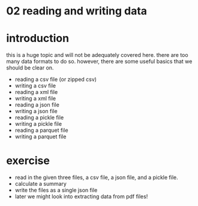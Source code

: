 02 reading and writing data 
===

# introduction 
this is a huge topic and will not be adequately covered here. there are too many data formats to do so. however, there are some useful basics that we should be clear on.

- reading a csv file (or zipped csv)
- writing a csv file
- reading a xml file
- writing a xml file
- reading a json file
- writing a json file
- reading a pickle file
- writing a pickle file
- reading a parquet file
- writing a parquet file

# exercise
- read in the given three files, a csv file, a json file, and a pickle file.
- calculate a summary
- write the files as a single json file
- later we might look into extracting data from pdf files!

